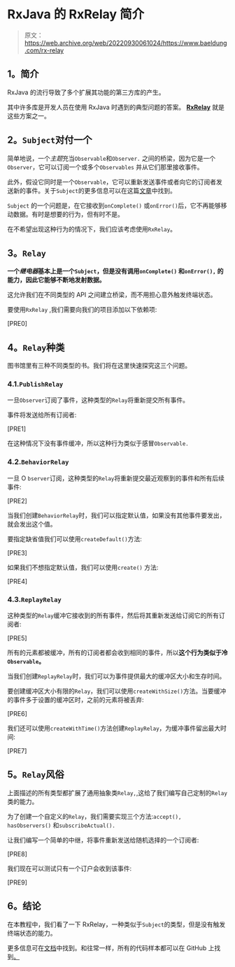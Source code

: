 # RxJava 的 RxRelay 简介

> 原文：<https://web.archive.org/web/20220930061024/https://www.baeldung.com/rx-relay>

## **1。简介**

RxJava 的流行导致了多个扩展其功能的第三方库的产生。

其中许多库是开发人员在使用 RxJava 时遇到的典型问题的答案。 **[RxRelay](https://web.archive.org/web/20220628234859/https://github.com/JakeWharton/RxRelay)** 就是这些方案之一。

## **2。`Subject`对付一个**

简单地说，一个*主题*充当`Observable`和`Observer.` 之间的桥梁，因为它是一个`Observer`，它可以订阅一个或多个`Observables` 并从它们那里接收事件。

此外，假设它同时是一个`Observable`，它可以重新发送事件或者向它的订阅者发送新的事件。关于`Subject`的更多信息可以在这篇[文章](/web/20220628234859/https://www.baeldung.com/rx-java)中找到。

`Subject` 的一个问题是，在它接收到`onComplete()` 或`onError()`后，它不再能够移动数据。有时是想要的行为，但有时不是。

在不希望出现这种行为的情况下，我们应该考虑使用`RxRelay`。

## **3。`Relay`**

**一个*继电器*基本上是一个`Subject`，但是没有调用`onComplete()` 和`onError(),` 的能力，因此它能够不断地发射数据。**

这允许我们在不同类型的 API 之间建立桥梁，而不用担心意外触发终端状态。

要使用`RxRelay` ,我们需要向我们的项目添加以下依赖项:

[PRE0]

## **4。`Relay`种类**

图书馆里有三种不同类型的书。我们将在这里快速探究这三个问题。

### 4.1.`PublishRelay`

一旦`Observer`订阅了事件，这种类型的`Relay`将重新提交所有事件。

事件将发送给所有订阅者:

[PRE1]

在这种情况下没有事件缓冲，所以这种行为类似于感冒`Observable.`

### 4.2.`BehaviorRelay`

一旦 O `bserver`订阅，这种类型的`Relay`将重新提交最近观察到的事件和所有后续事件:

[PRE2]

当我们创建`BehaviorRelay`时，我们可以指定默认值，如果没有其他事件要发出，就会发出这个值。

要指定缺省值我们可以使用`createDefault()`方法:

[PRE3]

如果我们不想指定默认值，我们可以使用`create()` 方法:

[PRE4]

### 4.3.`ReplayRelay`

这种类型的`Relay`缓冲它接收到的所有事件，然后将其重新发送给订阅它的所有订阅者:

[PRE5]

所有的元素都被缓冲，所有的订阅者都会收到相同的事件，所以**这个行为类似于冷`Observable`。**

当我们创建`ReplayRelay`时，我们可以为事件提供最大的缓冲区大小和生存时间。

要创建缓冲区大小有限的`Relay`，我们可以使用`createWithSize()`方法。当要缓冲的事件多于设置的缓冲区时，之前的元素将被丢弃:

[PRE6]

我们还可以使用`createWithTime()`方法创建`ReplayRelay`，为缓冲事件留出最大时间:

[PRE7]

## **5。`Relay`风俗**

上面描述的所有类型都扩展了通用抽象类`Relay,`,这给了我们编写自己定制的`Relay` 类的能力。

为了创建一个自定义的`Relay`，我们需要实现三个方法:`accept(), hasObservers()` 和`subscribeActual().`

让我们编写一个简单的中继，将事件重新发送给随机选择的一个订阅者:

[PRE8]

我们现在可以测试只有一个订户会收到该事件:

[PRE9]

## **6。结论**

在本教程中，我们看了一下 RxRelay，一种类似于`Subject`的类型，但是没有触发终端状态的能力。

更多信息可在[文档](https://web.archive.org/web/20220628234859/https://jakewharton.github.io/RxRelay/)中找到。和往常一样，所有的代码样本都可以在 GitHub 上找到[。](https://web.archive.org/web/20220628234859/https://github.com/eugenp/tutorials/tree/master/rxjava-modules/rxjava-libraries)